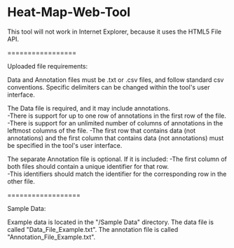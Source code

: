Heat-Map-Web-Tool
=================

This tool will not work in Internet Explorer, because it uses the HTML5 File API.

=================

Uploaded file requirements:

Data and Annotation files must be .txt or .csv files, and follow standard csv conventions.
Specific delimiters can be changed within the tool's user interface.

The Data file is required, and it may include annotations.  
 -There is support for up to one row of annotations in the first row of the file.
 -There is support for an unlimited number of columns of annotations in the leftmost columns of the file.
 -The first row that contains data (not annotations) and the first column that contains data (not annotations) must be specified in the tool's user interface.

The separate Annotation file is optional.  If it is included: 
 -The first column of both files should contain a unique identifier for that row.  
 -This identifiers should match the identifier for the corresponding row in the other file.

==================

Sample Data:

Example data is located in the "/Sample Data" directory.
The data file is called "Data_File_Example.txt".
The annotation file is called "Annotation_File_Example.txt".